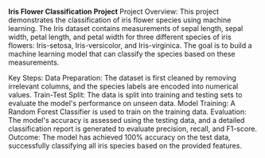 **Iris Flower Classification Project**
Project Overview:
This project demonstrates the classification of iris flower species using machine learning. The Iris dataset contains measurements of sepal length, sepal width, petal length, and petal width for three different species of iris flowers: Iris-setosa, Iris-versicolor, and Iris-virginica. The goal is to build a machine learning model that can classify the species based on these measurements.

Key Steps:
Data Preparation: The dataset is first cleaned by removing irrelevant columns, and the species labels are encoded into numerical values.
Train-Test Split: The data is split into training and testing sets to evaluate the model's performance on unseen data.
Model Training: A Random Forest Classifier is used to train on the training data.
Evaluation: The model's accuracy is assessed using the testing data, and a detailed classification report is generated to evaluate precision, recall, and F1-score.
Outcome:
The model has achieved 100% accuracy on the test data, successfully classifying all iris species based on the provided features.
